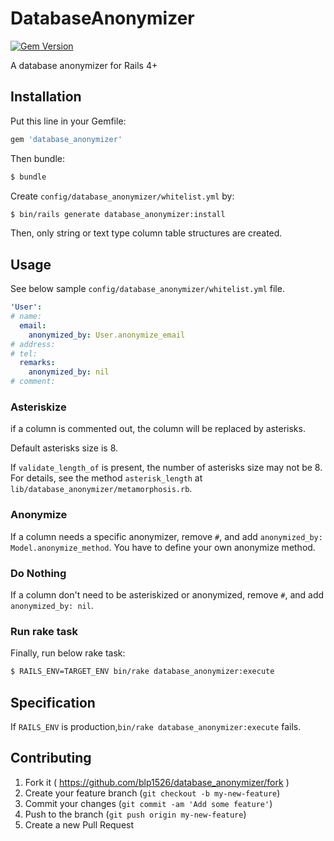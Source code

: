 # DatabaseAnonymizer

[![Gem Version](https://badge.fury.io/rb/database_anonymizer.svg)](https://badge.fury.io/rb/database_anonymizer)

A database anonymizer for Rails 4+

## Installation

Put this line in your Gemfile:

```ruby
gem 'database_anonymizer'
```

Then bundle:

```sh
$ bundle
```

Create `config/database_anonymizer/whitelist.yml` by:

```sh
$ bin/rails generate database_anonymizer:install
```

Then, only string or text type column table structures are created.

## Usage

See below sample `config/database_anonymizer/whitelist.yml` file.

```yml
'User':
# name:
  email:
    anonymized_by: User.anonymize_email
# address:
# tel:
  remarks:
    anonymized_by: nil
# comment:
```

### Asteriskize
if a column is commented out,
the column will be replaced by asterisks.

Default asterisks size is 8.

If `validate_length_of` is present, the number of asterisks size may not be 8.
For details, see the method `asterisk_length` at `lib/database_anonymizer/metamorphosis.rb`.

### Anonymize
If a column needs a specific anonymizer,
remove `#`, and add `anonymized_by: Model.anonymize_method`.
You have to define your own anonymize method.

### Do Nothing
If a column don't need to be asteriskized or anonymized,
remove `#`, and add `anonymized_by: nil`.

### Run rake task

Finally, run below rake task:

```sh
$ RAILS_ENV=TARGET_ENV bin/rake database_anonymizer:execute
```

## Specification
If `RAILS_ENV` is production,`bin/rake database_anonymizer:execute` fails.

## Contributing

1. Fork it ( https://github.com/blp1526/database_anonymizer/fork )
1. Create your feature branch (`git checkout -b my-new-feature`)
1. Commit your changes (`git commit -am 'Add some feature'`)
1. Push to the branch (`git push origin my-new-feature`)
1. Create a new Pull Request
